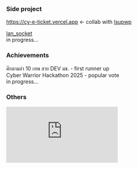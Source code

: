 ### Side project
https://cy-e-ticket.vercel.app <- collab with <a href="https://github.com/lsupwp">lsupwp</a><br>

<a href="https://github.com/Synxdicate/lan_socket">lan_socket</a><br>
in progress...<br>
### Achievements 
ศึกตามล่า 10 เทพ สาย DEV มข. - first runner up<br>
Cyber Warrior Hackathon 2025 - popular vote<br>
in progress...<br>

### Others
<iframe src="https://tryhackme.com/api/v2/badges/public-profile?userPublicId=1095643" style='border:none;'></iframe>
